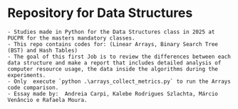 # Repository for Data Structures 
    - Studies made in Python for the Data Structures class in 2025 at PUCPR for the masters mandatory classes.
    - This repo contains codes for: (Linear Arrays, Binary Search Tree (BST) and Hash Tables)
    - The goal of this first Job is to review the differences between each data structure and make a report that includes detailed analysis of computer resource usage, the data inside the algorithms during the experiments.
    - Only  execute `python .\arrays_collect_metrics.py` to run the Arrays code comparison. 
    - Essay made by:  Andreia Carpi, Kalebe Rodrigues Szlachta, Márcio Venâncio e Rafaela Moura.
    